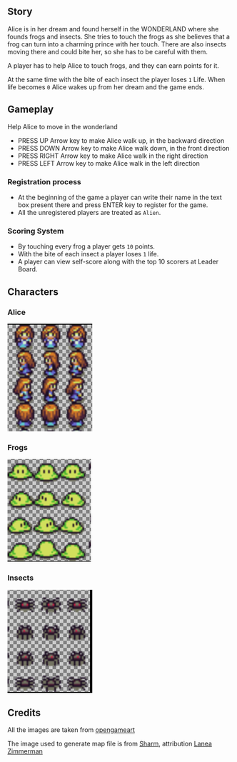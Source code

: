 ## Story 

Alice is in her dream and found herself in the WONDERLAND where she founds frogs and insects.
She tries to touch the frogs as she believes that a frog can turn into a charming prince with her touch.
There are also insects moving there and could bite her, so she has to be careful with them.

A player has to help Alice to touch frogs, and they can earn points for it. 

At the same time with the bite of each insect the player loses `1` Life. When life becomes `0` Alice wakes up from 
her dream and the game ends.

## Gameplay

Help Alice to move in the wonderland

- PRESS UP Arrow key to make Alice walk up, in the backward direction
- PRESS DOWN Arrow key to make Alice walk down, in the front direction
- PRESS RIGHT Arrow key to make Alice walk in the right direction
- PRESS LEFT Arrow key to make Alice walk in the left direction

### Registration process

- At the beginning of the game a player can write their name in the text box present there and press ENTER key to
register for the game.
- All the unregistered players are treated as `Alien`.

### Scoring System

- By touching every frog a player gets `10` points.
- With the bite of each insect a player loses `1` life.
- A player can view self-score along with the top 10 scorers at Leader Board.

## Characters

### Alice

![screenshot](./src/assets/screenshots/Alice.png)

### Frogs

![screenshot](./src/assets/screenshots/Frogs.png)

### Insects

![screenshot](./src/assets/screenshots/Insect.png)

## Credits

All the images are taken from [opengameart](https://opengameart.org/)

The image used to generate map file is from [Sharm](https://opengameart.org/content/tiny-16-basic), attribution  [Lanea Zimmerman](https://opengameart.org/content/tiny-16-basic)
